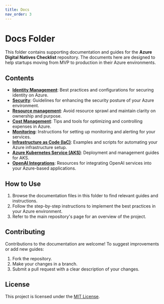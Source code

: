```yaml
---
title: Docs
nav_order: 3
---
```


# Docs Folder

This folder contains supporting documentation and guides for the **Azure Digital Natives Checklist** repository. The documents here are designed to help startups moving from MVP to production in their Azure environments.

## Contents

- **[Identity Management](docs/identity-access.md#entra-id)**: Best practices and configurations for securing identity on Azure.
- **[Security](/docs/networking-security.html#vnets-subnets-nsgs)**: Guidelines for enhancing the security posture of your Azure environment.
- **[Resource management](/docs/resource-management.html#organization-strategy)**: Avoid resource sprawl and maintain clarity on ownership and purpose.
- **[Cost Management](/docs/cost-finops.html#cost-management)**: Tips and tools for optimizing and controlling expenses in Azure.
- **[Monitoring](/docs/monitoring-observability.html#azure-monitor)**: Instructions for setting up monitoring and alerting for your services.
- **[Infrastructure as Code (IaC)](/docs/infrastructure-as-code.html#iac-tools)**: Examples and scripts for automating your Azure infrastructure setup.
- **[Azure Kubernetes Service (AKS)](/docs/aks-app-architecture.html#aks-guidance)**: Deployment and management guides for AKS.
- **[OpenAI Integrations](/docs/azure-openai.html#aoai-best-practices)**: Resources for integrating OpenAI services into your Azure-based applications.

## How to Use

1. Browse the documentation files in this folder to find relevant guides and instructions.
2. Follow the step-by-step instructions to implement the best practices in your Azure environment.
3. Refer to the main repository's page for an overview of the project.

## Contributing

Contributions to the documentation are welcome! To suggest improvements or add new guides:
1. Fork the repository.
2. Make your changes in a branch.
3. Submit a pull request with a clear description of your changes.

## License

This project is licensed under the [MIT License](../LICENSE).
